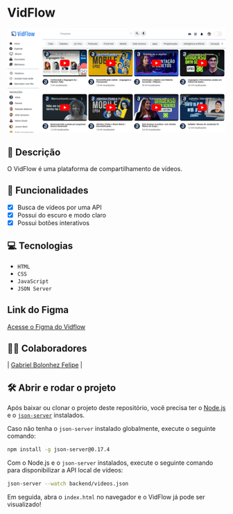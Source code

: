 # VidFlow
![Captura de tela do Vidflow.](./vidflow.png)

## 📑 Descrição
O VidFlow é uma plataforma de compartilhamento de vídeos.

## 🎯 Funcionalidades
- [x] Busca de vídeos por uma API
- [x] Possui do escuro e modo claro
- [X] Possui botões interativos

## 💻 Tecnologias 

- `HTML`
- `CSS`
- `JavaScript`
- `JSON Server`

## Link do Figma

[Acesse o Figma do Vidflow](https://www.figma.com/file/UbPLETdOLAuQk6G09HUtnZ/VidFlow-%7C-Acessibilidade?node-id=0%3A1&mode=dev)

## 👨‍💻 Colaboradores

| [Gabriel Bolonhez Felipe](https://github.com/Gabolonhez) |

## 🛠️ Abrir e rodar o projeto

Após baixar ou clonar o projeto deste repositório, você precisa ter o [Node.js](https://nodejs.org/) e o [`json-server`](https://www.npmjs.com/package/json-server) instalados.

Caso não tenha o `json-server` instalado globalmente, execute o seguinte comando:

```bash
npm install -g json-server@0.17.4
```

Com o Node.js e o `json-server` instalados, execute o seguinte comando para disponibilizar a API local de vídeos:

```bash
json-server --watch backend/videos.json
```

Em seguida, abra o `index.html` no navegador e o VidFlow já pode ser visualizado!
